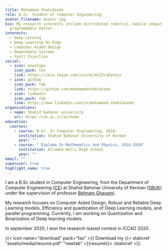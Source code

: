 ```yaml
---
title: Mohammad Shahidzade
role: B.Sc. Student of Computer Engineering
avatar_filename: avatar.jpg
bio: My research interests include distributed robotics, mobile computing and
  programmable matter.
interests:
  - Deep Lerning
  - Deep Learning On Edge
  - Computer Aided Design
  - Dependable Systems
  - Fault Injection
social:
  - icon: envelope
    icon_pack: fas
    link: https://join.skype.com/invite/mzZ2rqOyntys
  - icon: github
    icon_pack: fab
    link: https://github.com/mohammadshahidzade
  - icon: linkedin
    icon_pack: fab
    link: https://www.linkedin.com/in/mohammad-shahidzade/
organizations:
  - name: Shahid bahonar university
    url: https://uk.ac.ir/en/home
education:
  courses:
    - course: B.Sc. In Computer Engineering, 2018-
      institution: Shahid Bahonar University of Kerman
      year: ""
    - course: " Diploma In Mathematics and Physics, 2014-2018"
      institution: Allameh Helli High School
      year: ""
email: ""
superuser: true
highlight_name: true
---
```

<!--StartFragment-->

I am a B.Sc student in Computer Engineering, from the Department of Computer Engineering ([CE](https://ce.uk.ac.ir/en/home)) at Shahid Bahonar University of Kerman ([SBUK](https://uk.ac.ir/en/home)) under the supervision of professor [Behnam Ghavami](https://scholar.google.com/citations?user=a0vk8BkAAAAJ&hl=en).

My research focuses on Computer Aided Design, Robust and Reliable Deep Learning models, Efficiency and quantization of Deep Learning models, and parallel programming. Currently, I am working on Quantization and Binarization of Deep learning models.

In september 2020, I won the research-based contest in ICCAD 2020.

<!--EndFragment-->

{{< icon name="download" pack="fas" >}} Download my {{< staticref "assets/media/resume.pdf" "newtab" >}}resumé{{< /staticref >}}.